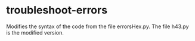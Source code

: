 # troubleshoot-errors
Modifies the syntax of the code from the file errorsHex.py. The file h43.py is the modified version.
